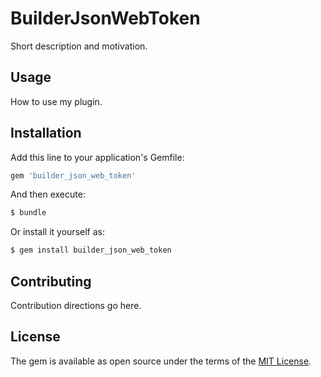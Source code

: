 # BuilderJsonWebToken
Short description and motivation.

## Usage
How to use my plugin.

## Installation
Add this line to your application's Gemfile:

```ruby
gem 'builder_json_web_token'
```

And then execute:
```bash
$ bundle
```

Or install it yourself as:
```bash
$ gem install builder_json_web_token
```

## Contributing
Contribution directions go here.

## License
The gem is available as open source under the terms of the [MIT License](https://opensource.org/licenses/MIT).
